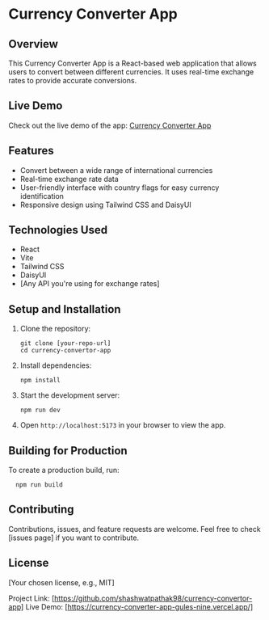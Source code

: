 # Currency Converter App

## Overview
This Currency Converter App is a React-based web application that allows users to convert between different currencies. It uses real-time exchange rates to provide accurate conversions.

## Live Demo
Check out the live demo of the app: [Currency Converter App](https://currency-converter-app-gules-nine.vercel.app/)

## Features
- Convert between a wide range of international currencies
- Real-time exchange rate data
- User-friendly interface with country flags for easy currency identification
- Responsive design using Tailwind CSS and DaisyUI

## Technologies Used
- React
- Vite
- Tailwind CSS
- DaisyUI
- [Any API you're using for exchange rates]

## Setup and Installation
1. Clone the repository:
   ```
   git clone [your-repo-url]
   cd currency-convertor-app
   ```

2. Install dependencies:
   ```
   npm install
   ```

3. Start the development server:
   ```
   npm run dev
   ```

4. Open `http://localhost:5173` in your browser to view the app.

## Building for Production
To create a production build, run:

 ```
   npm run build
 ```

## Contributing
Contributions, issues, and feature requests are welcome. Feel free to check [issues page] if you want to contribute.

## License
[Your chosen license, e.g., MIT]

Project Link: [https://github.com/shashwatpathak98/currency-convertor-app]
Live Demo: [https://currency-converter-app-gules-nine.vercel.app/]
